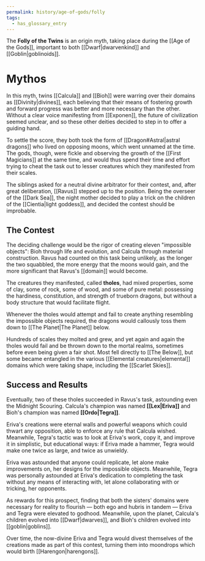 ```yaml
---
permalink: history/age-of-gods/folly
tags:
  - has_glossary_entry
---
```


The **Folly of the Twins** is an origin myth, taking place during the [[Age of the Gods]], important to both [[Dwarf|dwarvenkind]] and [[Goblin|goblinoids]].

# Mythos
In this myth, twins [[Calcula]] and [[Bioh]] were warring over their domains as [[Divinity|divines]], each believing that their means of fostering growth and forward progress was better and more necessary than the other. Without a clear voice manifesting from [[Exponen]], the future of civilization seemed unclear, and so these other deities decided to step in to offer a guiding hand.

To settle the score, they both took the form of [[Dragon#Astral|astral dragons]] who lived on opposing moons, which went unnamed at the time. The gods, though, were fickle and observing the growth of the [[First Magicians]] at the same time, and would thus spend their time and effort trying to cheat the task out to lesser creatures which they manifested from their scales. 

The siblings asked for a neutral divine arbitrator for their contest, and, after great deliberation, [[Ravus]] stepped up to the position. Being the overseer of the [[Dark Sea]], the night mother decided to play a trick on the children of the [[Cientia|light goddess]], and decided the contest should be improbable. 

## The Contest
The deciding challenge would be the rigor of creating eleven "impossible objects": Bioh through life and evolution, and Calcula through material construction. Ravus had counted on this task being unlikely, as the longer the two squabbled, the more energy that the moons would gain, and the more significant that Ravus's [[domain]] would become.

The creatures they manifested, called **tholes**, had mixed properties, some of clay, some of rock, some of wood, and some of pure metal: possessing the hardiness, constitution, and strength of trueborn dragons, but without a body structure that would facilitate flight.

Whenever the tholes would attempt and fail to create anything resembling the impossible objects required, the dragons would callously toss them down to [[The Planet|The Planet]] below. 

Hundreds of scales they molted and grew, and yet again and again the tholes would fail and be thrown down to the mortal realms, sometimes before even being given a fair shot. Most fell directly to [[The Below]], but some became entangled in the various [[Elemental creatures|elemental]] domains which were taking shape, including the [[Scarlet Skies]].

## Success and Results
Eventually, two of these tholes succeeded in Ravus's task, astounding even the Midnight Scouring. Calcula's champion was named **[[Lex|Eriva]]** and Bioh's champion was named **[[Ordo|Tegra]]**. 

Eriva's creations were eternal walls and powerful weapons which could thwart any opposition, able to enforce any rule that Calcula wished. Meanwhile, Tegra's tactic was to look at Eriva's work, copy it, and improve it in simplistic, but educational ways: if Eriva made a hammer, Tegra would make one twice as large, and twice as unwieldy.

Eriva was astounded that anyone could replicate, let alone make improvements on, her designs for the impossible objects. Meanwhile, Tegra was personally astounded at Eriva's dedication to completing the task without any means of interacting with, let alone collaborating with or tricking, her opponents.

As rewards for this prospect, finding that both the sisters' domains were necessary for reality to flourish — both ego and hubris in tandem — Eriva and Tegra were elevated to godhood. Meanwhile, upon the planet, Calcula's children evolved into [[Dwarf|dwarves]], and Bioh's children evolved into [[goblin|goblins]].

Over time, the now-divine Eriva and Tegra would divest themselves of the creations made as part of this contest, turning them into moondrops which would birth [[Harengon|harengons]].
